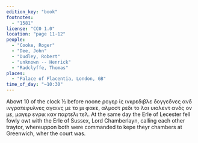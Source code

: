 ```yaml
---
edition_key: "book"
footnotes:
  - "1581"
license: "CC0 1.0"
location: "page 11-12"
people:
  - "Cooke, Roger"
  - "Dee, John"
  - "Dudley, Robert"
  - "unknown -- Henrick"
  - "Radclyffe, Thomas"
places:
  - "Palace of Placentia, London, GB"
time_of_day: "~10:30"
---
```

Abowt 10 of
the clock ½ before noone ρογερ ἱς ινκρεδιβλε δογγεδνες ανδ
ινγρατεφυλνες αγαινς με το μι φακε, αλμοστ ρεδι το λαι υιολεντ ανδς ον με, μαγερ
ενρικ καν παρτελι τελ. At the same day the Erle of Lecester fell
fowly owt with the Erle of Sussex, Lord Chamberlayn, calling
each other traytor, whereuppon both were commanded to kepe
theyr chambers at Greenwich, wher the court was.
